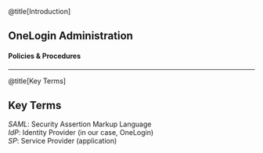 @title[Introduction]

## OneLogin <span class="gold">Administration</span>

#### Policies & Procedures

---

@title[Key Terms]

## Key Terms

*SAML*: Security Assertion Markup Language  
*IdP*: Identity Provider (in our case, OneLogin)  
*SP*: Service Provider (application)  